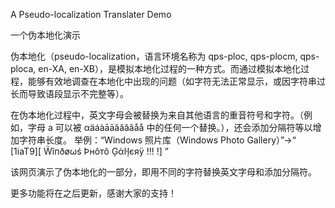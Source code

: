 A Pseudo-localization Translater Demo

一个伪本地化演示

伪本地化（pseudo-localization，语言环境名称为 qps-ploc, qps-plocm, qps-ploca, en-XA, en-XB），是模拟本地化过程的一种方式。而通过模拟本地化过程，能够有效地调查在本地化中出现的问题（如字符无法正常显示，或因字符串过长而导致语段显示不完整等）。

在伪本地化过程中，英文字母会被替换为来自其他语言的重音符号和字符。（例如，字母 a 可以被 αäáàāāǎǎăăåå 中的任何一个替换。），还会添加分隔符等以增加字符串长度。
举例：“Windows 照片库（Windows Photo Gallery）”→“ [1iaT9][ Ẅĭпðøωś Þнôтŏ Ģάŀļєяÿ !!! !] ”

该网页演示了伪本地化的一部分，即用不同的字符替换英文字母和添加分隔符。

更多功能将在之后更新，感谢大家的支持！
